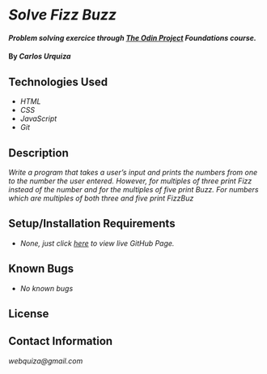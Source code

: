 # _Solve Fizz Buzz_

#### _Problem solving exercice through [The Odin Project](https://www.theodinproject.com/paths/foundations/courses/foundations/lessons/problem-solving) Foundations course._

#### By _**Carlos Urquiza**_

## Technologies Used

* _HTML_
* _CSS_
* _JavaScript_
* _Git_

## Description

_Write a program that takes a user’s input and prints the numbers from one to the number the user entered. However, for multiples of three print Fizz instead of the number and for the multiples of five print Buzz. For numbers which are multiples of both three and five print FizzBuz_

## Setup/Installation Requirements

* _None, just click [here]() to view live GitHub Page._


## Known Bugs

* _No known bugs_

## License

## Contact Information

_webquiza@gmail.com_